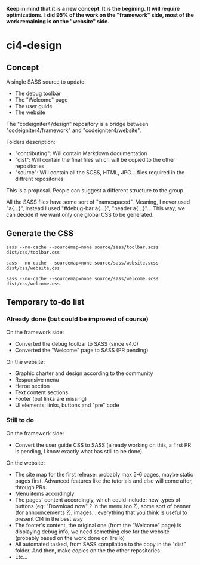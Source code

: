 **Keep in mind that it is a new concept. It is the begining. It will require optimizations.**
**I did 95% of the work on the "framework" side, most of the work remaining is on the "website" side.**

# ci4-design


## Concept

A single SASS source to update:

- The debug toolbar
- The "Welcome" page
- The user guide
- The website

The "codeigniter4/design" repository is a bridge between "codeigniter4/framework" and "codeigniter4/website".

Folders description:
- "contributing": Will contain Markdown documentation
- "dist": Will contain the final files which will be copied to the other repositories
- "source": Will contain all the SCSS, HTML, JPG... files required in the diffrent repositories

This is a proposal. People can suggest a different structure to the group.

All the SASS files have some sort of "namespaced". Meaning, I never used "a{...}", instead I used "#debug-bar a{...}", "header a{...}"... This way, we can decide if we want only one global CSS to be generated.


## Generate the CSS

``sass --no-cache --sourcemap=none source/sass/toolbar.scss dist/css/toolbar.css``

``sass --no-cache --sourcemap=none source/sass/website.scss dist/css/website.css``

``sass --no-cache --sourcemap=none source/sass/welcome.scss dist/css/welcome.css``


## Temporary to-do list

### Already done (but could be improved of course)

On the framework side:
- Converted the debug toolbar to SASS (since v4.0)
- Converted the "Welcome" page to SASS (PR pending)

On the website:
- Graphic charter and design according to the community
- Responsive menu
- Heroe section
- Text content sections
- Footer (but links are missing)
- UI elements: links, buttons and "pre" code

### Still to do

On the framework side:
- Convert the user guide CSS to SASS (already working on this, a first PR is pending, I know exactly what has still to be done)

On the website:
- The site map for the first release: probably max 5-6 pages, maybe static pages first. Advanced features like the tutorials and else will come after, through PRs.
- Menu items accordingly
- The pages' content accordingly, which could include: new types of buttons (eg: "Download now" ? In the menu too ?), some sort of banner (for announcements ?), images... everything that you think is useful to present CI4 in the best way
- The footer's content, the original one (from the "Welcome" page) is displaying debug info, we need something else for the website (probably based on the work done on Trello)
- All automated tasked, from SASS compilation to the copy in the "dist" folder. And then, make copies on the the other repositories
- Etc...
